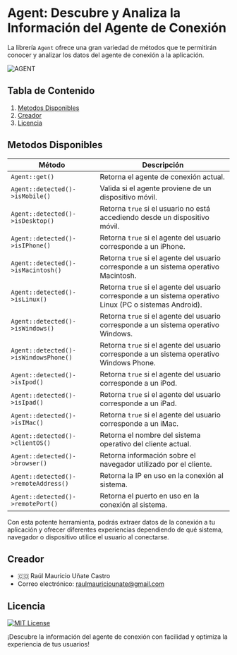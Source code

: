 # Agent: Descubre y Analiza la Información del Agente de Conexión
La librería `Agent` ofrece una gran variedad de métodos que te permitirán conocer y analizar los datos del agente de conexión a la aplicación.

![AGENT](https://github.com/rmunate/PHPInfoServer/assets/91748598/f1ee8001-aa76-49c3-82ad-49014b28fd61)

## Tabla de Contenido
1. [Metodos Disponibles](#metodos-disponibles)
2. [Creador](#creador)
3. [Licencia](#licencia)

## Metodos Disponibles

| Método                                     | Descripción                                                                                     |
|--------------------------------------------|-------------------------------------------------------------------------------------------------|
| `Agent::get()`                             | Retorna el agente de conexión actual.                                                            |
| `Agent::detected()->isMobile()`            | Valida si el agente proviene de un dispositivo móvil.                                           |
| `Agent::detected()->isDesktop()`           | Retorna `true` si el usuario no está accediendo desde un dispositivo móvil.                    |
| `Agent::detected()->isIPhone()`            | Retorna `true` si el agente del usuario corresponde a un iPhone.                                |
| `Agent::detected()->isMacintosh()`         | Retorna `true` si el agente del usuario corresponde a un sistema operativo Macintosh.           |
| `Agent::detected()->isLinux()`             | Retorna `true` si el agente del usuario corresponde a un sistema operativo Linux (PC o sistemas Android). |
| `Agent::detected()->isWindows()`           | Retorna `true` si el agente del usuario corresponde a un sistema operativo Windows.            |
| `Agent::detected()->isWindowsPhone()`      | Retorna `true` si el agente del usuario corresponde a un sistema operativo Windows Phone.       |
| `Agent::detected()->isIpod()`              | Retorna `true` si el agente del usuario corresponde a un iPod.                                  |
| `Agent::detected()->isIpad()`              | Retorna `true` si el agente del usuario corresponde a un iPad.                                  |
| `Agent::detected()->isIMac()`              | Retorna `true` si el agente del usuario corresponde a un iMac.                                  |
| `Agent::detected()->clientOS()`            | Retorna el nombre del sistema operativo del cliente actual.                                     |
| `Agent::detected()->browser()`             | Retorna información sobre el navegador utilizado por el cliente.                                |
| `Agent::detected()->remoteAddress()`       | Retorna la IP en uso en la conexión al sistema.                                                 |
| `Agent::detected()->remotePort()`          | Retorna el puerto en uso en la conexión al sistema.                                             |

Con esta potente herramienta, podrás extraer datos de la conexión a tu aplicación y ofrecer diferentes experiencias dependiendo de qué sistema, navegador o dispositivo utilice el usuario al conectarse.

## Creador

- 🇨🇴 Raúl Mauricio Uñate Castro
- Correo electrónico: raulmauriciounate@gmail.com

## Licencia
[![MIT License](https://img.shields.io/badge/License-MIT-green.svg)](https://choosealicense.com/licenses/mit/)

¡Descubre la información del agente de conexión con facilidad y optimiza la experiencia de tus usuarios!